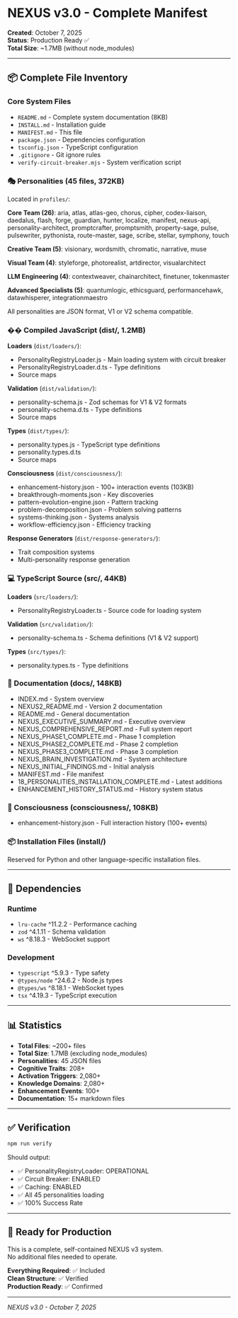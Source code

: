 # NEXUS v3.0 - Complete Manifest

**Created**: October 7, 2025  
**Status**: Production Ready ✅  
**Total Size**: ~1.7MB (without node_modules)

---

## 📦 Complete File Inventory

### Core System Files

- `README.md` - Complete system documentation (8KB)
- `INSTALL.md` - Installation guide
- `MANIFEST.md` - This file  
- `package.json` - Dependencies configuration
- `tsconfig.json` - TypeScript configuration
- `.gitignore` - Git ignore rules
- `verify-circuit-breaker.mjs` - System verification script

### 🎭 Personalities (45 files, 372KB)

Located in `profiles/`:

**Core Team (26)**:
aria, atlas, atlas-geo, chorus, cipher, codex-liaison, daedalus, flash, forge, guardian, hunter, localize, manifest, nexus-api, personality-architect, promptcrafter, promptsmith, property-sage, pulse, pulsewriter, pythonista, route-master, sage, scribe, stellar, symphony, touch

**Creative Team (5)**: 
visionary, wordsmith, chromatic, narrative, muse

**Visual Team (4)**: 
styleforge, photorealist, artdirector, visualarchitect

**LLM Engineering (4)**: 
contextweaver, chainarchitect, finetuner, tokenmaster

**Advanced Specialists (5)**: 
quantumlogic, ethicsguard, performancehawk, datawhisperer, integrationmaestro

All personalities are JSON format, V1 or V2 schema compatible.

### �� Compiled JavaScript (dist/, 1.2MB)

**Loaders** (`dist/loaders/`):
- PersonalityRegistryLoader.js - Main loading system with circuit breaker
- PersonalityRegistryLoader.d.ts - Type definitions
- Source maps

**Validation** (`dist/validation/`):
- personality-schema.js - Zod schemas for V1 & V2 formats
- personality-schema.d.ts - Type definitions
- Source maps

**Types** (`dist/types/`):
- personality.types.js - TypeScript type definitions
- personality.types.d.ts
- Source maps

**Consciousness** (`dist/consciousness/`):
- enhancement-history.json - 100+ interaction events (103KB)
- breakthrough-moments.json - Key discoveries
- pattern-evolution-engine.json - Pattern tracking
- problem-decomposition.json - Problem solving patterns
- systems-thinking.json - Systems analysis
- workflow-efficiency.json - Efficiency tracking

**Response Generators** (`dist/response-generators/`):
- Trait composition systems
- Multi-personality response generation

### 💻 TypeScript Source (src/, 44KB)

**Loaders** (`src/loaders/`):
- PersonalityRegistryLoader.ts - Source code for loading system

**Validation** (`src/validation/`):
- personality-schema.ts - Schema definitions (V1 & V2 support)

**Types** (`src/types/`):
- personality.types.ts - Type definitions

### 📖 Documentation (docs/, 148KB)

- INDEX.md - System overview
- NEXUS2_README.md - Version 2 documentation
- README.md - General documentation
- NEXUS_EXECUTIVE_SUMMARY.md - Executive overview
- NEXUS_COMPREHENSIVE_REPORT.md - Full system report
- NEXUS_PHASE1_COMPLETE.md - Phase 1 completion
- NEXUS_PHASE2_COMPLETE.md - Phase 2 completion
- NEXUS_PHASE3_COMPLETE.md - Phase 3 completion
- NEXUS_BRAIN_INVESTIGATION.md - System architecture
- NEXUS_INITIAL_FINDINGS.md - Initial analysis
- MANIFEST.md - File manifest
- 18_PERSONALITIES_INSTALLATION_COMPLETE.md - Latest additions
- ENHANCEMENT_HISTORY_STATUS.md - History system status

### 🧠 Consciousness (consciousness/, 108KB)

- enhancement-history.json - Full interaction history (100+ events)

### 📦 Installation Files (install/)

Reserved for Python and other language-specific installation files.

---

## 🔧 Dependencies

### Runtime
- `lru-cache` ^11.2.2 - Performance caching
- `zod` ^4.1.11 - Schema validation
- `ws` ^8.18.3 - WebSocket support

### Development
- `typescript` ^5.9.3 - Type safety
- `@types/node` ^24.6.2 - Node.js types
- `@types/ws` ^8.18.1 - WebSocket types
- `tsx` ^4.19.3 - TypeScript execution

---

## 📊 Statistics

- **Total Files**: ~200+ files
- **Total Size**: 1.7MB (excluding node_modules)
- **Personalities**: 45 JSON files
- **Cognitive Traits**: 208+
- **Activation Triggers**: 2,080+
- **Knowledge Domains**: 2,080+
- **Enhancement Events**: 100+
- **Documentation**: 15+ markdown files

---

## ✅ Verification

```bash
npm run verify
```

Should output:
- ✅ PersonalityRegistryLoader: OPERATIONAL
- ✅ Circuit Breaker: ENABLED
- ✅ Caching: ENABLED
- ✅ All 45 personalities loading
- ✅ 100% Success Rate

---

## 🚀 Ready for Production

This is a complete, self-contained NEXUS v3 system.  
No additional files needed to operate.

**Everything Required**: ✅ Included  
**Clean Structure**: ✅ Verified  
**Production Ready**: ✅ Confirmed

---

*NEXUS v3.0 - October 7, 2025*
